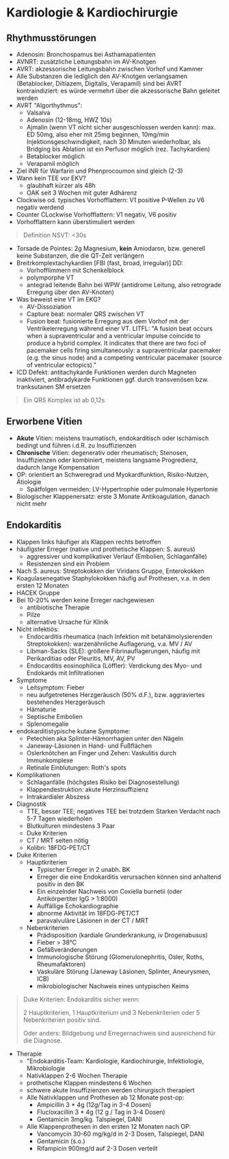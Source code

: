 # Kardiologie & Kardiochirurgie

## Rhythmusstörungen

- Adenosin: Bronchospamus bei Asthamapatienten
- AVNRT: zusätzliche Leitungsbahn im AV-Knotgen
- AVRT: akzessorische Leitungsbahn zwischen Vorhof und Kammer
- Alle Substanzen die lediglich den AV-Knotgen verlangsamen (Betablocker, Diltiazem, Digitalis, Verapamil) sind bei AVRT kontraindiziert: es würde vermehrt über die akzessorische Bahn geleitet werden
- AVRT "Algorthythmus":
  - Valsalva
  - Adenosin (12-18mg, HWZ 10s)
  - Ajmalin (wenn VT nicht sicher ausgeschlossen werden kann): max. ED 50mg, also eher mit 25mg beginnen, 10mg/min Injektionsgeschwindigkeit, nach 30 Minuten wiederholbar, als Bridging bis Ablation ist ein Perfusor möglich (rez. Tachykardien)
  - Betablocker möglich
  - Verapamil möglich
- Ziel INR für Warfarin und Phenprocoumon sind gleich (2-3)
- Wann kein TEE vor EKV?
  - glaubhaft kürzer als 48h
  - OAK seit 3 Wochen mit guter Adhärenz
- Clockwise od. typisches Vorhofflattern: V1 positive P-Wellen zu V6 negativ werdend
- Counter CLockwise Vorhofflattern: V1 negativ, V6 positiv
- Vorhofflattern kann überstimuliert werden

> Definition NSVT: <30s

- Torsade de Pointes: 2g Magnesium, **kein** Amiodaron, bzw. generell keine Substanzen, die die QT-Zeit verlängern
- Breitrkomplextachykardien [FBI (fast, broad, irregular)] DD:
  - Vorhofflimmern mit Schenkelblock
  - polymporphe VT
  - antegrad leitende Bahn bei WPW (antidrome Leitung, also retrograde Erregung über den AV-Knoten)
- Was beweist eine VT im EKG?
  - AV-Dissoziation
  - Capture beat: normaler QRS zwischen VT
  - Fusion beat: fusionierte Erregung aus dem Vorhof mit der Ventrikelerregung während einer VT. LITFL: "A fusion beat occurs when a supraventricular and a ventricular impulse coincide to produce a hybrid complex. It indicates that there are two foci of pacemaker cells firing simultaneously: a supraventricular pacemaker (e.g. the sinus node) and a competing ventricular pacemaker (source of ventricular ectopics)."
- ICD Defekt: antitachykarde Funktionen werden durch Magneten inaktiviert, antibradykarde Funktionen ggf. durch transvenösen bzw. tranksutanen SM ersetzen

> Ein QRS Komplex ist ab 0,12s

## Erworbene Vitien

- **Akute** Vitien: meistens traumatisch, endokarditisch oder ischämisch bedingt und führen i.d.R. zu Insuffizienzen
- **Chronische** Vitien: degenerativ oder rheumatisch; Stenosen, Insuffizienzen oder kombiniert, meistens langsame Progredienz, dadurch lange Kompensation
- OP: orientiert an Schweregrad und Myokardfunktion, Risiko-Nutzen, Ätiologie
  - Spätfolgen vermeiden: LV-Hypertrophie oder pulmonale Hypertonie
- Biologischer Klappenersatz: erste 3 Monate Antikoagulation, danach nicht mehr

## Endokarditis

- Klappen links häufiger als Klappen rechts betroffen
- häufigster Erreger (native und prothetische Klappen: S. aureus)
  - aggressiver und komplikativer Verlauf (Embolien, Schlaganfälle)
  - Resistenzen sind ein Problem 
- Nach S. aureus: Streptokokken der Viridans Gruppe, Enterokokken
- Koagulasenegative Staphylokokken häufig auf Prothesen, v.a. in den ersten 12 Monaten
- HACEK Gruppe
- Bei 10-20% werden keine Erreger nachgewiesen 
  - antibiotische Therapie
  - Pilze
  - alternative Ursache für Klinik
- Nicht infektiös:
  - Endocarditis rheumatica (nach Infektion mit betahämolysierenden Streptokokken): warzenähnliche Auflagerung, v.a. MV / AV
  - Libman-Sacks (SLE): größere Fibrinauflagerungen, häufig mit Perikarditias oder Pleuritis, MV, AV, PV
  - Endocarditis eosinophilica (Löffler): Verdickung des Myo- und Endokards mit Infiltrationen
- Symptome
  - Leitsymptom: Fieber
  - neu aufgetretenes Herzgeräusch (50% d.F.), bzw. aggraviertes bestehendes Herzgeräusch
  - Hämaturie
  - Septische Embolien
  - Splenomegalie
- endokarditistypische kutane Symptome:
  - Petechien aka Splinter-Hämorrhagien unter den Nägeln
  - Janeway-Läsionen in Hand- und Fußflächen
  - Oslerknötchen an Finger und Zehen: Vaskulitis durch Immunkomplexe
  - Retinale Einblutungen: Roth's spots
- Komplikationen
  - Schlaganfälle (höchgstes Risiko bei Diagnosestellung)
  - Klappendestruktion: akute Herzinsuffizienz
  - Intrakardialer Abszess
- Diagnostik
  - TTE, besser TEE; negatives TEE bei trotzdem Starken Verdacht nach 5-7 Tagen wiederholen
  - Blutkulturen mindestens 3 Paar
  - Duke Kriterien
  - CT / MRT selten nötig
  - Kolibri: 18FDG-PET/CT
- Duke Kriterien
  - Hauptkriterien
    - Typischer Erreger in 2 unabh. BK
    - Erreger die eine Endokarditis verursachen können sind anhaltend positiv in den BK
    - Ein einzelnder Nachweis von Coxiella burnetii (oder Antikörpertiter IgG > 1:8000)
    - Auffällige Echokardiographie
    - abnorme Aktivität im 18FDG-PET/CT
    - paravalvuläre Läsionen in der CT / MRT
  - Nebenkriterien
    - Prädisposition (kardiale Grunderkrankung, iv Drogenabusus)
    - Fieber > 38°C
    - Gefäßveränderungen
    - Immunologische Störung (Glomerulonephritis, Osler, Roths, Rheumafaktoren)
    - Vaskuläre Störung (Janeway Läsionen, Splinter, Aneurysmen, ICB)
    - mikrobiologischer Nachweis eines untypischen Keims

> Duke Kriterien: Endokarditis sicher wenn:
>
> 2 Hauptkriterien, 1 Hauptkriterium und 3 Nebenkriterien oder 5 Nebenkriterien positiv sind. 
>
> Oder anders: Bildgebung und Erregernachweis sind ausreichend für die Diagnose.

- Therapie
  - "Endokarditis-Team: Kardiologie, Kardiochirurgie, Infektiologie, Mikrobiologie
  - Nativklappen 2-6 Wochen Therapie
  - prothetische Klappen mindestens 6 Wochen
  - schwere akute Insuffizienzen werden chirurgisch therapiert
  - Alle Nativklappen und Prothesen ab 12 Monate post-op:
    - Ampicillin 3 * 4g (12g/Tag in 3-4 Dosen)
    - Flucloxacillin 3 * 4g (12 g / Tag in 3-4 Dosen)
    - Gentamicin 3mg/kg. Talspiegel, DANI
  - Alle Klappenprothesen in den ersten 12 Monaten nach OP:
    - Vancomycin 30-60 mg/kg/d in 2-3 Dosen, Talspiegel, DANI
    - Gentamicin (s.o.)
    - Rifampicin 900mg/d auf 2-3 Dosen verteilt